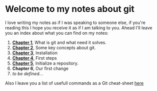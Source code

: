 # Welcome to my notes about git

I love writing my notes as if I was speaking to someone else, if you're reading this I hope you receive it as if I am talking to you. Ahead I'll leave you an index about what you can find on my notes:

1. **[Chapter 1](https://github.com/alejandro-devop/git-github-notes/blob/main/1-chapter/notes.md)**, What is git and what need it solves.
2. **[Chapter 2](https://github.com/alejandro-devop/git-github-notes/blob/main/2-chapter/notes.md)**, Some key concepts about git.
3. **[Chapter 3](https://github.com/alejandro-devop/git-github-notes/blob/main/3-chapter/notes.md)**, Installation
4. **[Chapter 4](https://github.com/alejandro-devop/git-github-notes/blob/main/4-chapter/notes.md)**, First steps
5. **[Chapter 5](https://github.com/alejandro-devop/git-github-notes/blob/main/5-chapter/notes.md)**, Initialize a repository.
6. **Chapter 6**, Our first change
7. _to be defined..._

Also I leave you a list of usefull commands as a Git cheat-sheet [here](https://github.com/alejandro-devop/git-github-notes/blob/main/Cheat-sheet.md)


